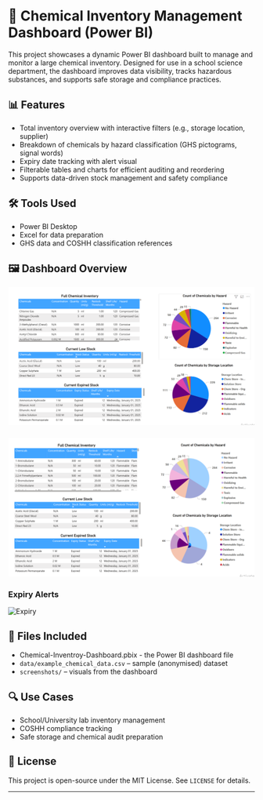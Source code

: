 # 🧪 Chemical Inventory Management Dashboard (Power BI)

This project showcases a dynamic Power BI dashboard built to manage and monitor a large chemical inventory. Designed for use in a school science department, the dashboard improves data visibility, tracks hazardous substances, and supports safe storage and compliance practices.

## 📊 Features

- Total inventory overview with interactive filters (e.g., storage location, supplier)
- Breakdown of chemicals by hazard classification (GHS pictograms, signal words)
- Expiry date tracking with alert visual
- Filterable tables and charts for efficient auditing and reordering
- Supports data-driven stock management and safety compliance

## 🛠 Tools Used

- Power BI Desktop
- Excel for data preparation
- GHS data and COSHH classification references


## 🖼️ Dashboard Overview
![Dashboard](Screenshots/dashboard-overview.png)

### 
![Dashboard](Screenshots/Dashboard-(All-Flamables).png)

### Expiry Alerts
![Expiry](screenshots/expiry-alerts.png)

## 📁 Files Included

- Chemical-Inventroy-Dashboard.pbix - the Power BI dashboard file
- `data/example_chemical_data.csv` – sample (anonymised) dataset
- `screenshots/` – visuals from the dashboard

## 🔍 Use Cases

- School/University lab inventory management
- COSHH compliance tracking
- Safe storage and chemical audit preparation

## 📄 License

This project is open-source under the MIT License. See `LICENSE` for details.

---
